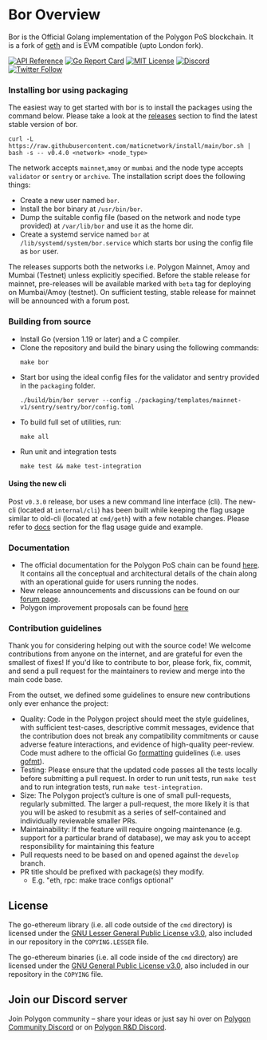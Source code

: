# Bor Overview
Bor is the Official Golang implementation of the Polygon PoS blockchain. It is a fork of [geth](https://github.com/ethereum/go-ethereum) and is EVM compatible (upto London fork).

[![API Reference](
https://pkg.go.dev/badge/github.com/maticnetwork/bor
)](https://pkg.go.dev/github.com/maticnetwork/bor)
[![Go Report Card](https://goreportcard.com/badge/github.com/maticnetwork/bor)](https://goreportcard.com/report/github.com/maticnetwork/bor)
[![MIT License](https://img.shields.io/github/license/maticnetwork/bor)](https://www.gnu.org/licenses/gpl-3.0.en.html)
[![Discord](https://img.shields.io/badge/discord-join%20chat-blue.svg)](https://discord.com/invite/0xpolygonrnd)
[![Twitter Follow](https://img.shields.io/twitter/follow/0xPolygon.svg?style=social)](https://twitter.com/0xPolygon)

### Installing bor using packaging

The easiest way to get started with bor is to install the packages using the command below. Please take a look at the [releases](https://github.com/maticnetwork/bor/releases) section to find the latest stable version of bor.
    
    curl -L https://raw.githubusercontent.com/maticnetwork/install/main/bor.sh | bash -s -- v0.4.0 <network> <node_type>

The network accepts `mainnet`,`amoy` or `mumbai` and the node type accepts `validator` or `sentry` or `archive`. The installation script does the following things:
- Create a new user named `bor`.
- Install the bor binary at `/usr/bin/bor`.
- Dump the suitable config file (based on the network and node type provided) at `/var/lib/bor` and use it as the home dir.
- Create a systemd service named `bor` at `/lib/systemd/system/bor.service` which starts bor using the config file as `bor` user.

The releases supports both the networks i.e. Polygon Mainnet, Amoy and Mumbai (Testnet) unless explicitly specified. Before the stable release for mainnet, pre-releases will be available marked with `beta` tag for deploying on Mumbai/Amoy (testnet). On sufficient testing, stable release for mainnet will be announced with a forum post.

### Building from source

- Install Go (version 1.19 or later) and a C compiler.
- Clone the repository and build the binary using the following commands:
    ```shell
    make bor
    ```
- Start bor using the ideal config files for the validator and sentry provided in the `packaging` folder.
    ```shell
    ./build/bin/bor server --config ./packaging/templates/mainnet-v1/sentry/sentry/bor/config.toml
    ```
- To build full set of utilities, run:
    ```shell
    make all
    ```
- Run unit and integration tests
    ```shell
    make test && make test-integration
    ```

#### Using the new cli

Post `v0.3.0` release, bor uses a new command line interface (cli). The new-cli (located at `internal/cli`) has been built while keeping the flag usage similar to old-cli (located at `cmd/geth`) with a few notable changes. Please refer to [docs](./docs) section for the flag usage guide and example.

### Documentation

- The official documentation for the Polygon PoS chain can be found [here](https://wiki.polygon.technology/docs/pos/getting-started/). It contains all the conceptual and architectural details of the chain along with an operational guide for users running the nodes.
- New release announcements and discussions can be found on our [forum page](https://forum.polygon.technology/).
- Polygon improvement proposals can be found [here](https://github.com/maticnetwork/Polygon-Improvement-Proposals/)

### Contribution guidelines

Thank you for considering helping out with the source code! We welcome contributions from anyone on the internet, and are grateful for even the smallest of fixes! If you'd like to contribute to bor, please fork, fix, commit, and send a pull request for the maintainers to review and merge into the main code base. 

From the outset, we defined some guidelines to ensure new contributions only ever enhance the project:

* Quality: Code in the Polygon project should meet the style guidelines, with sufficient test-cases, descriptive commit messages, evidence that the contribution does not break any compatibility commitments or cause adverse feature interactions, and evidence of high-quality peer-review. Code must adhere to the official Go [formatting](https://golang.org/doc/effective_go.html#formatting) guidelines (i.e. uses [gofmt](https://golang.org/cmd/gofmt/)).
* Testing: Please ensure that the updated code passes all the tests locally before submitting a pull request. In order to run unit tests, run `make test` and to run integration tests, run `make test-integration`.
* Size: The Polygon project’s culture is one of small pull-requests, regularly submitted. The larger a pull-request, the more likely it is that you will be asked to resubmit as a series of self-contained and individually reviewable smaller PRs.
* Maintainability: If the feature will require ongoing maintenance (e.g. support for a particular brand of database), we may ask you to accept responsibility for maintaining this feature
* Pull requests need to be based on and opened against the `develop` branch.
* PR title should be prefixed with package(s) they modify.
  * E.g. "eth, rpc: make trace configs optional"

## License

The go-ethereum library (i.e. all code outside of the `cmd` directory) is licensed under the
[GNU Lesser General Public License v3.0](https://www.gnu.org/licenses/lgpl-3.0.en.html),
also included in our repository in the `COPYING.LESSER` file.

The go-ethereum binaries (i.e. all code inside of the `cmd` directory) are licensed under the
[GNU General Public License v3.0](https://www.gnu.org/licenses/gpl-3.0.en.html), also
included in our repository in the `COPYING` file.

## Join our Discord server

Join Polygon community  – share your ideas or just say hi over on [Polygon Community Discord](https://discord.com/invite/0xPolygonCommunity) or on [Polygon R&D Discord](https://discord.com/invite/0xpolygonrnd).
